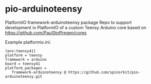 # pio-arduinoteensy
PlatformIO framework-arduinoteensy package
Repo to support development in PlatformIO of a custom Teensy Arduino core based on https://github.com/PaulStoffregen/cores

Example platformio.ini:

```
[env:teensy41]
platform = teensy
framework = arduino
board = teensy41
platform_packages =
   framework-arduinoteensy @ https://github.com/spinorkit/pio-arduinoteensy.git
```